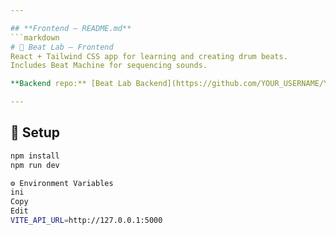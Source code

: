 ```yaml
---

## **Frontend – README.md**
```markdown
# 🎵 Beat Lab — Frontend
React + Tailwind CSS app for learning and creating drum beats.  
Includes Beat Machine for sequencing sounds.

**Backend repo:** [Beat Lab Backend](https://github.com/YOUR_USERNAME/YOUR_BACKEND_REPO)

---
```


## 🚀 Setup

```bash
npm install
npm run dev

⚙️ Environment Variables
ini
Copy
Edit
VITE_API_URL=http://127.0.0.1:5000
```
